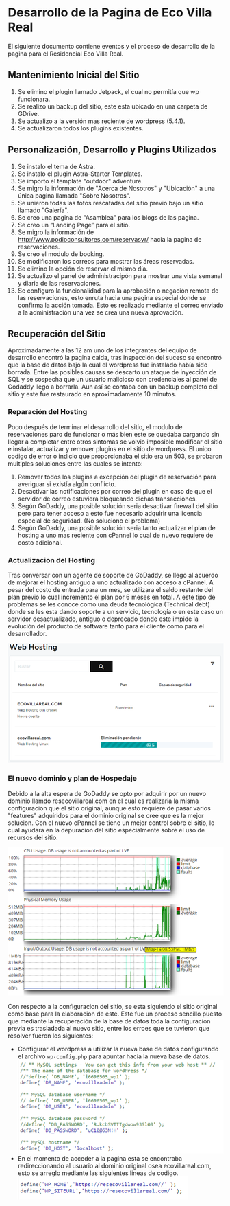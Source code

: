 # Desarrollo de la Pagina de Eco Villa Real

El siguiente documento contiene eventos y el proceso de desarrollo de la pagina para el Residencial Eco Villa Real.

## Mantenimiento Inicial del Sitio
1. Se elimino el plugin llamado Jetpack, el cual no permitía que wp funcionara.
2. Se realizo un backup del sitio, este esta ubicado en una carpeta de GDrive.
3. Se actualizo a la versión mas reciente de wordpress (5.4.1).
4. Se actualizaron todos los plugins existentes.

## Personalización, Desarrollo y Plugins Utilizados
1. Se instalo el tema de Astra.
2. Se instalo el plugin Astra-Starter Templates.
3. Se importo el template "outdoor" adventure.
4. Se migro la información de "Acerca de Nosotros" y "Ubicación" a una 
   única pagina llamada "Sobre Nosotros".
5. Se unieron todas las fotos rescatadas del sitio previo bajo un sitio llamado "Galería".
6. Se creo una pagina de "Asamblea" para los blogs de las pagina.
7. Se creo un “Landing Page” para el sitio.
8. Se migro la información de http://www.podioconsultores.com/reservasvr/ hacia la pagina de reservaciones.
9. Se creo el modulo de booking.
10. Se modificaron los correos para mostrar las áreas reservadas.
11. Se elimino la opción de reservar el mismo día.
12. Se actualizo el panel de administracipón para mostrar una vista semanal y diaria de las reservaciones.
13. Se configuro la funcionalidad para la aprobación o negación remota de las reservaciones, esto enruta hacia una pagina especial donde se confirma la acción tomada. Esto es realizado mediante el correo enviado a la administración una vez se crea una nueva aprovación.
## Recuperación del Sitio
Aproximadamente a las 12 am uno de los integrantes del equipo de desarrollo encontró la pagina caida, tras inspección del suceso se encontró que la base de datos bajo la cual el wordpress fue instalado había sido borrada. Entre las posibles causas se descarto un ataque de inyección de SQL y se sospecha que un usuario malicioso con credenciales al panel de Godaddy llego a borrarla. Aun así se contaba con un backup completo del sitio y este fue restaurado en aproximadamente 10 minutos.
### Reparación del Hosting
Poco después de terminar el desarrollo del sitio, el modulo de reservaciones paro de funcionar o más bien este se quedaba cargando sin llegar a completar entre otros sintomas se volvio imposible modificar el sitio e instalar, actualizar y remover plugins en el sitio de wordpress. El unico codigo de error o indicio que proporcionaba el sitio era un 503, se probaron multiples soluciones entre las cuales se intento:
1. Remover todos los plugins a excepción del plugin de reservación para averiguar si existía algún conflicto.
2. Desactivar las notificaciones por correo del plugin en caso de que el servidor de correo estuviera bloqueando dichas transacciones.
3. Según GoDaddy, una posible solución seria desactivar firewall del sitio pero para tener acceso a esto fue necesario adquirir una licencia especial de seguridad. (No soluciono el problema)
4. Según GoDaddy, una posible solución seria tanto actualizar el plan de hosting a uno mas reciente con cPannel lo cual de nuevo requiere de costo adicional.
### Actualizacion del Hosting
Tras conversar con un agente de soporte de GoDaddy, se llego al acuerdo de mejorar el hosting antiguo a uno actualizado con acceso a cPannel. A pesar del costo de entrada para un mes, se utilizara el saldo restante del plan previo lo cual incremento el plan por 6 meses en total. A este tipo de problemas se les conoce como una deuda tecnológica (Technical debt) donde se les esta dando soporte a un servicio, tecnología o en este caso un servidor desactualizado, antiguo o deprecado donde este impide la evolución del producto de software tanto para el cliente como para el desarrollador.

![image-20200512161842625](README-images/host-removal.png)

### El nuevo dominio y plan de Hospedaje

Debido a la alta espera de GoDaddy se opto por adquirir por un nuevo dominio llamdo resecovillareal.com en el cual es realizaria la misma configuracion que el sitio original, aunque esto requiere de pasar varios "features" adquiridos para el dominio original se cree que es la mejor solucion. Con el nuevo cPannel se tiene un mejor control sobre el sitio, lo cual ayudara en la depuracion del sitio especialmente sobre el uso de recursos del sitio.

![image-20200514215412163](README-images/image-20200514215412163.png)

Con respecto a la configuracion del sitio, se esta siguiendo el sitio original como base para la elaboracion de este. Este fue un proceso sencillo puesto que mediante la recuperación de la base de datos toda la configuracion previa es trasladada al nuevo sitio, entre los erroes que se tuvieron que resolver fueron los siguientes:

- Configurar el wordpress a utilizar la nueva base de datos configurando el archivo `wp-config.php` para apuntar hacia la nueva base de datos.
  ![image-20200514215814664](README-images/image-20200514215814664.png)
- En el momento de acceder a la pagina esta se encontraba redireccionando al usuario al dominio original osea ecovillareal.com, esto se arreglo mediante las siguientes lineas de codigo.
  ![image-20200514220020374](README-images/image-20200514220020374.png)